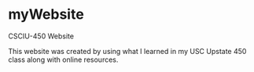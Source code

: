 # myWebsite
CSCIU-450 Website

This website was created by using what I learned in my USC Upstate 450 class along with online resources. 
